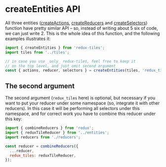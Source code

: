 # createEntities API

All three entities ([createActions](./createActions.md), [createReducers](./createReducers.md) and [createSelectors](./createSelectors.md)) function have pretty similar API – so, instead of writing about 5 six of code, we can just write 2. This is the whole idea of this function, and the following examples illustrates it:

```javascript
import { createEntities } from 'redux-tiles';
import tiles from '../tiles';

// in case you use _only_ redux-tiles, feel free to keep it
// on the top level, and just omit second argument
const { actions, reducer, selectors } = createEntities(tiles, 'redux_tiles');
```

## The second argument

The second argument (`redux_tiles` here) is optional, but necessary if you want to put your reducer under some namespace (so, integrate it with other reducers). In this case it will be performing all selectors under this namespace, and for correct work you have to combine this reducer under this key:

```javascript
import { combineReducers } from 'redux';
import { reduxTileReducer } from '../entities';
import reducers from './reducers';

const reducer = combineReducers({
  ...reducer,
  redux_tiles: reduxTileReducer,
});
```